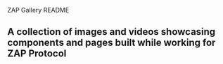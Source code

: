 ZAP Gallery README

## A collection of images and videos showcasing components and pages built while working for ZAP Protocol